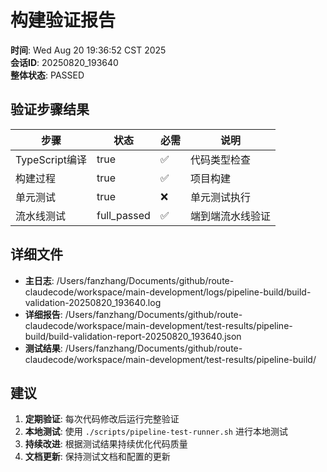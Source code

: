 # 构建验证报告

**时间**: Wed Aug 20 19:36:52 CST 2025  
**会话ID**: 20250820_193640  
**整体状态**: PASSED

## 验证步骤结果

| 步骤 | 状态 | 必需 | 说明 |
|------|------|------|------|
| TypeScript编译 | true | ✅ | 代码类型检查 |
| 构建过程 | true | ✅ | 项目构建 |
| 单元测试 | true | ❌ | 单元测试执行 |
| 流水线测试 | full_passed | ✅ | 端到端流水线验证 |

## 详细文件

- **主日志**: /Users/fanzhang/Documents/github/route-claudecode/workspace/main-development/logs/pipeline-build/build-validation-20250820_193640.log
- **详细报告**: /Users/fanzhang/Documents/github/route-claudecode/workspace/main-development/test-results/pipeline-build/build-validation-report-20250820_193640.json
- **测试结果**: /Users/fanzhang/Documents/github/route-claudecode/workspace/main-development/test-results/pipeline-build/

## 建议

1. **定期验证**: 每次代码修改后运行完整验证
2. **本地测试**: 使用 `./scripts/pipeline-test-runner.sh` 进行本地测试
3. **持续改进**: 根据测试结果持续优化代码质量
4. **文档更新**: 保持测试文档和配置的更新
